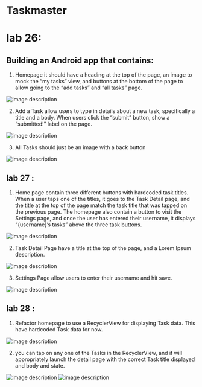 # Taskmaster

# lab 26:
## Building an Android app that contains:

1. Homepage it should have a heading at the top of the page, an image to mock the “my tasks” view,
and buttons at the bottom of the page to allow going to the “add tasks” and “all tasks” page.

![image description](screenshots/task.PNG)


2. Add a Task allow users to type in details about a new task, specifically a title and a body. When users click the “submit” button, show a “submitted!” label on the page.

![image description](screenshots/task0.PNG)

3. All Tasks should just be an image with a back button

![image description](screenshots/task1.PNG)

## lab 27 :

1. Home page contain three different buttons with hardcoded task titles. When a user taps one of the titles, it goes to the
Task Detail page, and the title at the top of the page match the task title that was tapped on the previous page.
The homepage also contain a button to visit the Settings page, and once the user has entered their username,
it displays “{username}’s tasks” above the three task buttons.

![image description](screenshots/homepage.PNG)

2. Task Detail Page have a title at the top of the page, and a Lorem Ipsum description.

![image description](screenshots/details.PNG)

3. Settings Page allow users to enter their username and hit save.

![image description](screenshots/setting.PNG)

## lab 28 :

1. Refactor homepage to use a RecyclerView for displaying Task data. This have hardcoded Task data for now.

![image description](screenshots/lab28.PNG)

2. you can tap on any one of the Tasks in the RecyclerView, and it will appropriately launch the detail page with the correct Task title displayed and body and state.

![image description](screenshots/1lab28.PNG)
![image description](screenshots/2lab28.PNG)



